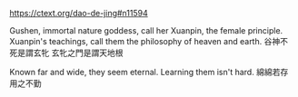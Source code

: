 https://ctext.org/dao-de-jing#n11594

Gushen, immortal nature goddess,
call her Xuanpin, the female principle.
Xuanpin's teachings,
call them the philosophy of heaven and earth.
谷神不死是謂玄牝
玄牝之門是謂天地根

Known far and wide, they seem eternal.
Learning them isn't hard.
綿綿若存
用之不勤
